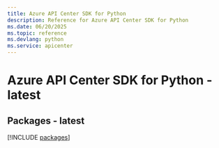 ```yaml
---
title: Azure API Center SDK for Python
description: Reference for Azure API Center SDK for Python
ms.date: 06/20/2025
ms.topic: reference
ms.devlang: python
ms.service: apicenter
---
```

# Azure API Center SDK for Python - latest
## Packages - latest
[!INCLUDE [packages](api-center-index.md)]